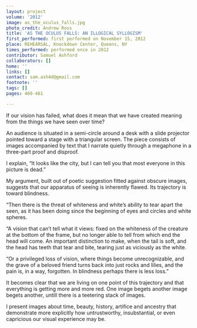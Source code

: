 ```yaml
---
layout: project
volume: '2012'
image: as_the_oculus_falls.jpg
photo_credit: Andrew Ross
title: 'AS THE OCULUS FALLS: AN ILLOGICAL SYLLOGISM'
first_performed: first performed on November 15, 2012
place: REHEARSAL, Knockdown Center, Queens, NY
times_performed: performed once in 2012
contributor: Samuel Ashford
collaborators: []
home: ''
links: []
contact: sam.ash4d@gmail.com
footnote: ''
tags: []
pages: 460-461

---
```


If our vision has failed, what does it mean that we have created meaning from the things we have seen over time?

An audience is situated in a semi-circle around a desk with a slide projector pointed toward a stage with a triangular screen. The piece consists of images accompanied by text that I narrate quietly through a megaphone in a three-part proof and disproof.

I explain, “It looks like the city, but I can tell you that most everyone in this picture is dead.”

My argument, built out of poetic suggestion fitted against obscure images, suggests that our apparatus of seeing is inherently flawed. Its trajectory is toward blindness.

	
“Then there is the threat of whiteness and white’s ability to tear apart the seen, as it has been doing since the beginning of eyes and circles and white spheres. 

“A vision that can’t tell what it views: fixed on the whiteness of the creature at the bottom of the frame, but no longer able to tell from which end the head will come. An important distinction to make, when the tail is soft, and the head has teeth that tear and bite, tearing just as viciously as the white.

	
“Or a privileged loss of vision, where things become unrecognizable, and the grave of a beloved friend turns back into just rocks and lilies, and the pain is, in a way, forgotten. In blindness perhaps there is less loss.”

It becomes clear that we are living on one point of this trajectory and that everything is getting more and more red. One image begets another image begets another, untill there is a teetering stack of images.

I present images about time, beauty, history, artifice and ancestry that demonstrate more explicitly how untrustworthy, insubstantial, or even capricious our visual experience may be.
